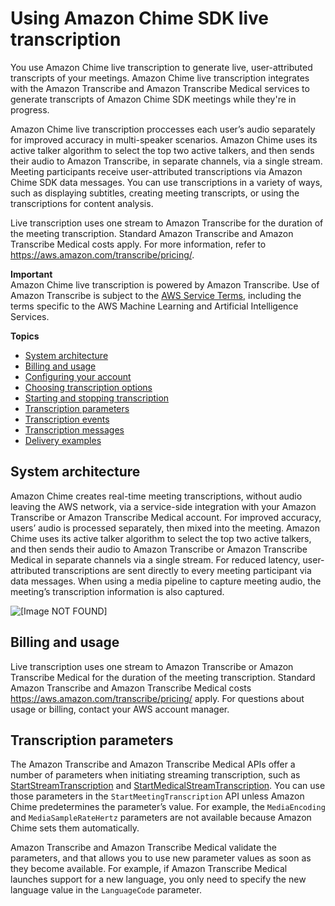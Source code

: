 # Using Amazon Chime SDK live transcription<a name="meeting-transcription"></a>

You use Amazon Chime live transcription to generate live, user\-attributed transcripts of your meetings\. Amazon Chime live transcription integrates with the Amazon Transcribe and Amazon Transcribe Medical services to generate transcripts of Amazon Chime SDK meetings while they're in progress\.

Amazon Chime live transcription proccesses each user’s audio separately for improved accuracy in multi\-speaker scenarios\. Amazon Chime uses its active talker algorithm to select the top two active talkers, and then sends their audio to Amazon Transcribe, in separate channels, via a single stream\. Meeting participants receive user\-attributed transcriptions via Amazon Chime SDK data messages\. You can use transcriptions in a variety of ways, such as displaying subtitles, creating meeting transcripts, or using the transcriptions for content analysis\.

Live transcription uses one stream to Amazon Transcribe for the duration of the meeting transcription\. Standard Amazon Transcribe and Amazon Transcribe Medical costs apply\. For more information, refer to [https://aws\.amazon\.com/transcribe/pricing/](https://aws.amazon.com/transcribe/pricing/)\.

**Important**  
Amazon Chime live transcription is powered by Amazon Transcribe\. Use of Amazon Transcribe is subject to the [AWS Service Terms](https://aws.amazon.com/service-terms/), including the terms specific to the AWS Machine Learning and Artificial Intelligence Services\.

**Topics**
+ [System architecture](#sys-architecture)
+ [Billing and usage](#billing-and-usage)
+ [Configuring your account](configure-transcribe.md)
+ [Choosing transcription options](transcription-options.md)
+ [Starting and stopping transcription](initiate-transcription.md)
+ [Transcription parameters](#transcription-parameters)
+ [Transcription events](transcription-events.md)
+ [Transcription messages](process-msgs.md)
+ [Delivery examples](delivery-examples.md)

## System architecture<a name="sys-architecture"></a>

Amazon Chime creates real\-time meeting transcriptions, without audio leaving the AWS network, via a service\-side integration with your Amazon Transcribe or Amazon Transcribe Medical account\. For improved accuracy, users’ audio is processed separately, then mixed into the meeting\. Amazon Chime uses its active talker algorithm to select the top two active talkers, and then sends their audio to Amazon Transcribe or Amazon Transcribe Medical in separate channels via a single stream\. For reduced latency, user\-attributed transcriptions are sent directly to every meeting participant via data messages\. When using a media pipeline to capture meeting audio, the meeting’s transcription information is also captured\.

![\[Image NOT FOUND\]](http://docs.aws.amazon.com/chime/latest/dg/images/transcription-architecture.png)

## Billing and usage<a name="billing-and-usage"></a>

Live transcription uses one stream to Amazon Transcribe or Amazon Transcribe Medical for the duration of the meeting transcription\. Standard Amazon Transcribe and Amazon Transcribe Medical costs [https://aws\.amazon\.com/transcribe/pricing/](https://aws.amazon.com/transcribe/pricing/) apply\. For questions about usage or billing, contact your AWS account manager\.

## Transcription parameters<a name="transcription-parameters"></a>

The Amazon Transcribe and Amazon Transcribe Medical APIs offer a number of parameters when initiating streaming transcription, such as [StartStreamTranscription](https://docs.aws.amazon.com/transcribe/latest/dg/API_streaming_StartStreamTranscription.html) and [StartMedicalStreamTranscription](https://docs.aws.amazon.com/transcribe/latest/dg/API_streaming_StartMedicalStreamTranscription.html)\. You can use those parameters in the `StartMeetingTranscription` API unless Amazon Chime predetermines the parameter’s value\. For example, the `MediaEncoding` and `MediaSampleRateHertz` parameters are not available because Amazon Chime sets them automatically\.

Amazon Transcribe and Amazon Transcribe Medical validate the parameters, and that allows you to use new parameter values as soon as they become available\. For example, if Amazon Transcribe Medical launches support for a new language, you only need to specify the new language value in the `LanguageCode` parameter\. 